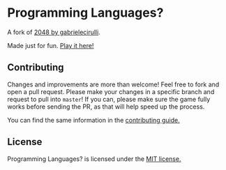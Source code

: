 # Programming Languages?
A fork of [2048 by gabrielecirulli](http://gabrielecirulli.github.io/2048/).

Made just for fun. [Play it here!](http://pierresaux.github.io/2048/)

## Contributing
Changes and improvements are more than welcome! Feel free to fork and open a pull request. Please make your changes in a specific branch and request to pull into `master`! If you can, please make sure the game fully works before sending the PR, as that will help speed up the process.

You can find the same information in the [contributing guide.](https://github.com/pierresaux/2048/blob/master/CONTRIBUTING.md)

## License
Programming Languages? is licensed under the [MIT license.](https://github.com/pierresaux/2048/blob/master/LICENSE.txt)
